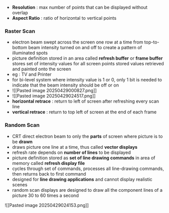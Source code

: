 - **Resolution** : max number of points that can be displayed without overlap
- **Aspect Ratio** : ratio of horizontal to vertical points
### Raster Scan
- electron beam swept across the screen one row at a time from top-to-bottom
	  beam intensity turned on and off to create a pattern of illuminated spots
- picture definition stored in an area called **refresh buffer** or **frame buffer**
	  stores set of intensity values for all screen points
	  stored values retrieved and painted onto the screen
- eg : TV and Printer
- for bi-level system where intensity value is 1 or 0, only 1 bit is needed to indicate that the beam intensity should be off or on
- ![[Pasted image 20250429000827.png]]
- ![[Pasted image 20250429024517.png]]
- **horizontal retrace** : return to left of screen after refreshing every scan line 
- **vertical retrace** : return to top left of screen at the end of each frame

### Random Scan
- CRT direct electron beam to only the **parts** of screen where picture is to be **drawn** 
- draws picture one line at a time, thus called **vector displays** 
- refresh rate depends on **number of lines** to be displayed
- picture definition stored as **set of line drawing commands** in area of memory called **refresh display file** 
- cycles through set of commands, processes all line-drawing commands, then returns back to first command
- designed for **line drawing applications** and cannot display realistic scenes
- random scan displays are designed to draw all the component lines of a picture 30 to 60 times a second


![[Pasted image 20250429024153.png]]